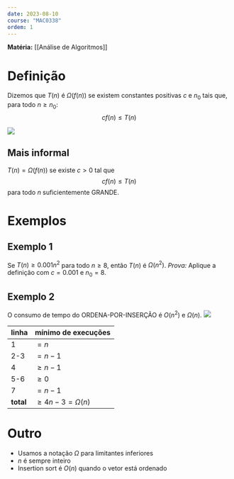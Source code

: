 ```yaml
---
date: 2023-08-10
course: "MAC0338"
ordem: 1
---
```

**Matéria:** [[Análise de Algoritmos]]

# Definição
Dizemos que $T (n)$ é $Ω(f (n))$ se existem constantes positivas $c$ e $n_{0}$ tais que, para todo $n\geq n_{0}$:
$$
c f (n) ≤ T (n)
$$

![](https://i.imgur.com/oGQJ4KE.png)

## Mais informal
$T (n) = Ω(f (n))$ se existe $c > 0$ tal que
$$
c f (n) ≤ T (n)
$$
para todo $n$ suficientemente GRANDE.
# Exemplos
## Exemplo 1
Se $T (n) ≥ 0.001n^{2}$ para todo $n ≥ 8$, então $T (n)$ é $Ω(n^{2})$.
_Prova:_ Aplique a definição com $c = 0.001$ e $n_{0}=8$.

## Exemplo 2
O consumo de tempo do ORDENA-POR-INSERÇÃO é $O(n^{2})$ e $Ω(n)$.
![](https://i.imgur.com/USrMUSl.png)

| linha     | mínimo de execuções |
| --------- | ------------------- |
| 1         | $=n$                |
| 2-3       | $=n-1$              |
| 4         | $\geq n-1$          |
| 5-6       | $\geq 0$            |
| 7         | $=n-1$              |
| **total** | $\geq 4n-3=\Omega(n)$                    |

# Outro
- Usamos a notação $\Omega$ para limitantes inferiores
- $n$ é sempre inteiro
- Insertion sort é $O(n)$ quando o vetor está ordenado